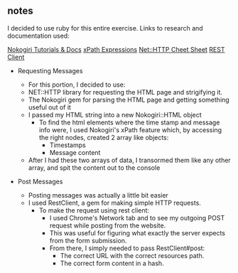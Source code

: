 ## notes

I decided to use ruby for this entire exercise.
Links to research and documentation used:

[Nokogiri Tutorials & Docs](http://www.nokogiri.org/)
[xPath Expressions](http://www.sitepoint.com/nokogiri-fundamentals-extract-html-web/)
[Net::HTTP Cheet Sheet](http://www.rubyinside.com/nethttp-cheat-sheet-2940.html)
[REST Client](https://github.com/rest-client/rest-client)

* Requesting Messages
  - For this portion, I decided to use:
   - NET::HTTP library for requesting the HTML page and strigifying it.
   - The Nokogiri gem for parsing the HTML page and getting something useful out of it
  - I passed my HTML string into a new Nokogiri::HTML object
    - To find the html elements where the time stamp and message info were, I used Nokogiri's xPath feature which, by accessing the right nodes, created 2 array like objects:
      - Timestamps
      - Message content
  - After I had these two arrays of data, I transormed them like any other array, and spit the content out to the console

* Post Messages
  - Posting messages was actually a little bit easier
  - I used RestClient, a gem for making simple HTTP requests.
    - To make the request using rest client:
      - I used Chrome's Network tab and to see my outgoing POST request while posting from the website.
      - This was useful for figuring what exactly the server expects from the form submission.
      - From there, I simply needed to pass RestClient#post:
        - The correct URL with the correct resources path.
        - The correct form content in a hash.
